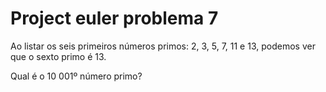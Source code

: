 

# Project euler problema 7

Ao listar os seis primeiros números primos: 2, 3, 5, 7, 11 e 13, podemos ver que o sexto primo é 13.

Qual é o 10 001º número primo?


